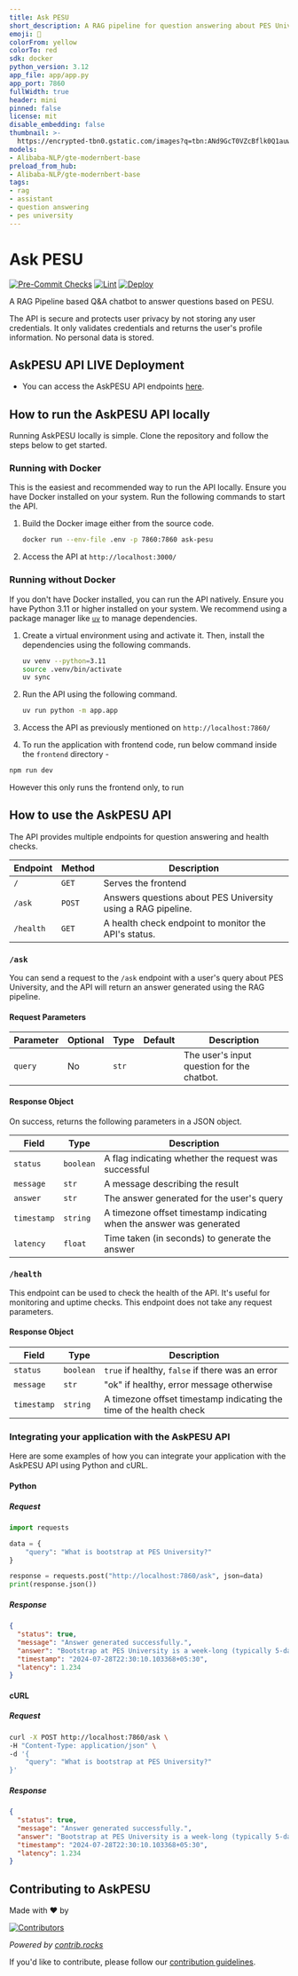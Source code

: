 ```yaml
---
title: Ask PESU
short_description: A RAG pipeline for question answering about PES University
emoji: 🦀
colorFrom: yellow
colorTo: red
sdk: docker
python_version: 3.12
app_file: app/app.py
app_port: 7860
fullWidth: true
header: mini
pinned: false
license: mit
disable_embedding: false
thumbnail: >-
  https://encrypted-tbn0.gstatic.com/images?q=tbn:ANd9GcT0VZcBflk0Q1auwPmjuXgoBj-VzFd9Iz_JfA&s
models:
- Alibaba-NLP/gte-modernbert-base
preload_from_hub:
- Alibaba-NLP/gte-modernbert-base
tags:
- rag
- assistant
- question answering
- pes university
---
```


# Ask PESU

[![Pre-Commit Checks](https://github.com/pesu-dev/ask-pesu/actions/workflows/pre-commit.yaml/badge.svg)](https://github.com/pesu-dev/ask-pesu/actions/workflows/pre-commit.yaml)
[![Lint](https://github.com/pesu-dev/ask-pesu/actions/workflows/lint.yaml/badge.svg)](https://github.com/pesu-dev/ask-pesu/actions/workflows/lint.yaml)
[![Deploy](https://github.com/pesu-dev/ask-pesu/actions/workflows/deploy-prod.yaml/badge.svg)](https://github.com/pesu-dev/ask-pesu/actions/workflows/deploy-prod.yaml)


A RAG Pipeline based Q&A chatbot to answer questions based on PESU.

The API is secure and protects user privacy by not storing any user credentials. It only validates credentials and
returns the user's profile information. No personal data is stored.

## AskPESU API LIVE Deployment

* You can access the AskPESU API endpoints [here](https://huggingface.co/spaces/pesu-dev/askpesu-dev).

## How to run the AskPESU API locally

Running AskPESU locally is simple. Clone the repository and follow the steps below to get started.

### Running with Docker

This is the easiest and recommended way to run the API locally. Ensure you have Docker installed on your system. Run the
following commands to start the API.

1. Build the Docker image either from the source code.

    ```bash
    docker run --env-file .env -p 7860:7860 ask-pesu
    ```

2. Access the API at `http://localhost:3000/`

### Running without Docker

If you don't have Docker installed, you can run the API natively. Ensure you have Python 3.11 or higher
installed on your system. We recommend using a package manager like [`uv`](https://docs.astral.sh/uv/) to manage
dependencies.

1. Create a virtual environment using and activate it. Then, install the dependencies using the following commands.
    ```bash
    uv venv --python=3.11
    source .venv/bin/activate
    uv sync
    ```

2. Run the API using the following command.
    ```bash
    uv run python -m app.app
    ```

3. Access the API as previously mentioned on `http://localhost:7860/`

4. To run the application with frontend code, run below command inside the `frontend` directory -

  ```bash
  npm run dev
  ```

However this only runs the frontend only, to run

## How to use the AskPESU API

The API provides multiple endpoints for question answering and health checks.


| **Endpoint** | **Method** | **Description** |
|--------------|------------|------------------------------------------------|
| `/` | `GET` | Serves the frontend |
| `/ask` | `POST` | Answers questions about PES University using a RAG pipeline. |
| `/health` | `GET` | A health check endpoint to monitor the API's status. |

### `/ask`

You can send a request to the `/ask` endpoint with a user's query about PES University, and the API will return an answer generated using the RAG pipeline.

#### Request Parameters

| **Parameter** | **Optional** | **Type** | **Default** | **Description** |
|---------------|--------------|----------|-------------|-----------------|
| `query`       | No           | `str`    |             | The user's input question for the chatbot.              |

#### Response Object

On success, returns the following parameters in a JSON object.

| **Field**   | **Type**   | **Description**                                                        |
|-------------|------------|------------------------------------------------------------------------|
| `status`    | `boolean`  | A flag indicating whether the request was successful                   |
| `message`   | `str`      | A message describing the result                                        |
| `answer`    | `str`      | The answer generated for the user's query                              |
| `timestamp` | `string`   | A timezone offset timestamp indicating when the answer was generated   |
| `latency`   | `float`    | Time taken (in seconds) to generate the answer                        |

### `/health`

This endpoint can be used to check the health of the API. It's useful for monitoring and uptime checks. This endpoint does not take any request parameters.

#### Response Object

| **Field**   | **Type**   | **Description**                                                   |
|-------------|------------|-------------------------------------------------------------------|
| `status`    | `boolean`  | `true` if healthy, `false` if there was an error                  |
| `message`   | `str`      | "ok" if healthy, error message otherwise                          |
| `timestamp` | `string`   | A timezone offset timestamp indicating the time of the health check|


### Integrating your application with the AskPESU API

Here are some examples of how you can integrate your application with the AskPESU API using Python and cURL.

#### Python

##### Request

```python
import requests

data = {
    "query": "What is bootstrap at PES University?"
}

response = requests.post("http://localhost:7860/ask", json=data)
print(response.json())
```

##### Response

```json
{
  "status": true,
  "message": "Answer generated successfully.",
  "answer": "Bootstrap at PES University is a week-long (typically 5-day) series of activities for freshers, usually held before regular classes commence. Its main purpose is to help students socialize, make new friends, and network with batchmates and seniors. It also allows them to explore various academic branches through simple and engaging activities.",
  "timestamp": "2024-07-28T22:30:10.103368+05:30",
  "latency": 1.234
}
```

#### cURL

##### Request

```bash
curl -X POST http://localhost:7860/ask \
-H "Content-Type: application/json" \
-d '{
    "query": "What is bootstrap at PES University?"
}'
```

##### Response

```json
{
  "status": true,
  "message": "Answer generated successfully.",
  "answer": "Bootstrap at PES University is a week-long (typically 5-day) series of activities for freshers, usually held before regular classes commence. Its main purpose is to help students socialize, make new friends, and network with batchmates and seniors. It also allows them to explore various academic branches through simple and engaging activities.",
  "timestamp": "2024-07-28T22:30:10.103368+05:30",
  "latency": 1.234
}
```

## Contributing to AskPESU

Made with ❤️ by

[![Contributors](https://contrib.rocks/image?repo=pesu-dev/ask-pesu&nocache=1)](https://github.com/pesu-dev/ask-pesu/graphs/contributors)

*Powered by [contrib.rocks](https://contrib.rocks)*

If you'd like to contribute, please follow our [contribution guidelines](.github/CONTRIBUTING.md).
